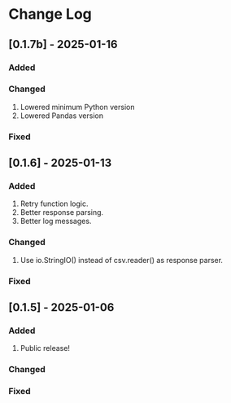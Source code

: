 # Change Log


## [0.1.7b] - 2025-01-16

### Added

### Changed
1. Lowered minimum Python version
2. Lowered Pandas version

### Fixed


## [0.1.6] - 2025-01-13

### Added
1. Retry function logic.
2. Better response parsing.
3. Better log messages.

### Changed
1. Use io.StringIO() instead of csv.reader() as response parser.

### Fixed


## [0.1.5] - 2025-01-06

### Added
1. Public release!

### Changed

### Fixed